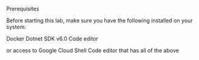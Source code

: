 Prerequisites

Before starting this lab, make sure you have the following installed on your system:


Docker
Dotnet SDK v6.0
Code editor

or
access to Google Cloud Shell Code editor that has all of the above
